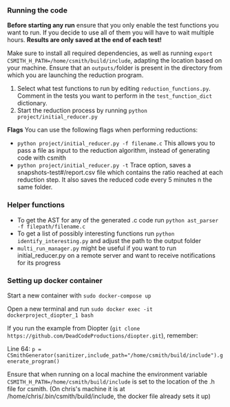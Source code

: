 ### Running the code
**Before starting any run** ensure that you only enable the test functions you want to run. If you decide to use all of them you will have to wait multiple hours. **Results are only saved at the end of each test!**

Make sure to install all required dependencies, as well as running `export CSMITH_H_PATH=/home/csmith/build/include`, adapting the location based on your machine. Ensure that an `outputs/`folder is present in the directory from which you are launching the reduction program.

1. Select what test functions to run by editing `reduction_functions.py`. Comment in the tests you want to perform in the `test_function_dict` dictionary.
2. Start the reduction process by running `python project/initial_reducer.py`

**Flags**
You can use the following flags when performing reductions:
- `python project/initial_reducer.py -f filename.c` This allows you to pass a file as input to the reduction algorithm, instead of generating code with csmith
- `python project/initial_reducer.py -t` Trace option, saves a snapshots-test#/report.csv file which contains the ratio reached at each reduction step. It also saves the reduced code every 5 minutes n the same folder.

### Helper functions
* To get the AST for any of the generated .c code  run `python ast_parser -f filepath/filename.c`
* To get a list of possibly interesting functions run `python identify_interesting.py` and adjust the path to the output folder
* `multi_run_manager.py` might be useful if you want to run initial_reducer.py on a remote server and want to receive notifications for its progress


### Setting up docker container
Start a new container with `sudo docker-compose up`

Open a new terminal and run `sudo docker exec -it dockerproject_diopter_1 bash`

If you run the example from Diopter (`git clone https://github.com/DeadCodeProductions/diopter.git`), remember:

Line 64: `p = CSmithGenerator(sanitizer,include_path="/home/csmith/build/include").generate_program()`

Ensure that when running on a local machine the environment variable `CSMITH_H_PATH=/home/csmith/build/include` is set to the location of the .h file for csmith. (On chris's machine it is at /home/chris/.bin/csmith/build/include, the docker file already sets it up)
